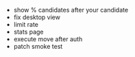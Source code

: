 - show % candidates after your candidate
- fix desktop view
- limit rate
- stats page
- execute move after auth
- patch smoke test
